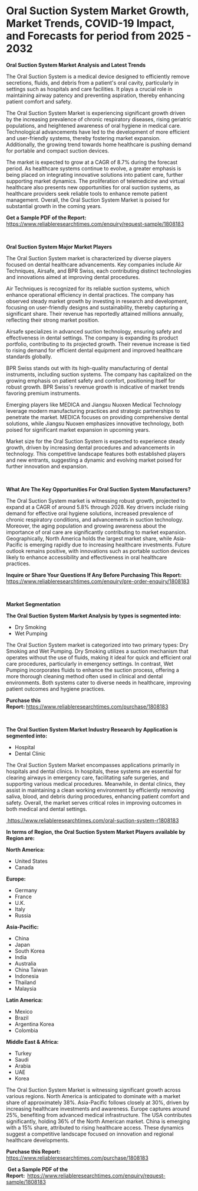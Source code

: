 <p><h1>Oral Suction System Market Growth, Market Trends, COVID-19 Impact, and Forecasts for period from 2025 - 2032</h1></p><p><strong>Oral Suction System Market Analysis and Latest Trends</strong></p>
<p><p>The Oral Suction System is a medical device designed to efficiently remove secretions, fluids, and debris from a patient's oral cavity, particularly in settings such as hospitals and care facilities. It plays a crucial role in maintaining airway patency and preventing aspiration, thereby enhancing patient comfort and safety.</p><p>The Oral Suction System Market is experiencing significant growth driven by the increasing prevalence of chronic respiratory diseases, rising geriatric populations, and heightened awareness of oral hygiene in medical care. Technological advancements have led to the development of more efficient and user-friendly systems, thereby fostering market expansion. Additionally, the growing trend towards home healthcare is pushing demand for portable and compact suction devices.</p><p>The market is expected to grow at a CAGR of 8.7% during the forecast period. As healthcare systems continue to evolve, a greater emphasis is being placed on integrating innovative solutions into patient care, further supporting market dynamics. The proliferation of telemedicine and virtual healthcare also presents new opportunities for oral suction systems, as healthcare providers seek reliable tools to enhance remote patient management. Overall, the Oral Suction System Market is poised for substantial growth in the coming years.</p></p>
<p><strong>Get a Sample PDF of the Report:&nbsp;</strong> <a href="https://www.reliableresearchtimes.com/enquiry/request-sample/1808183?utm_campaign=2774&utm_medium=2&utm_source=Github&utm_content=ia&utm_term=13042025&utm_id=oral-suction-system">https://www.reliableresearchtimes.com/enquiry/request-sample/1808183</a></p>
<p>&nbsp;</p>
<p><strong>Oral Suction System Major Market Players</strong></p>
<p><p>The Oral Suction System market is characterized by diverse players focused on dental healthcare advancements. Key companies include Air Techniques, Airsafe, and BPR Swiss, each contributing distinct technologies and innovations aimed at improving dental procedures.</p><p>Air Techniques is recognized for its reliable suction systems, which enhance operational efficiency in dental practices. The company has observed steady market growth by investing in research and development, focusing on user-friendly designs and sustainability, thereby capturing a significant share. Their revenue has reportedly attained millions annually, reflecting their strong market position.</p><p>Airsafe specializes in advanced suction technology, ensuring safety and effectiveness in dental settings. The company is expanding its product portfolio, contributing to its projected growth. Their revenue increase is tied to rising demand for efficient dental equipment and improved healthcare standards globally.</p><p>BPR Swiss stands out with its high-quality manufacturing of dental instruments, including suction systems. The company has capitalized on the growing emphasis on patient safety and comfort, positioning itself for robust growth. BPR Swiss's revenue growth is indicative of market trends favoring premium instruments.</p><p>Emerging players like MEDICA and Jiangsu Nuoxen Medical Technology leverage modern manufacturing practices and strategic partnerships to penetrate the market. MEDICA focuses on providing comprehensive dental solutions, while Jiangsu Nuoxen emphasizes innovative technology, both poised for significant market expansion in upcoming years.</p><p>Market size for the Oral Suction System is expected to experience steady growth, driven by increasing dental procedures and advancements in technology. This competitive landscape features both established players and new entrants, suggesting a dynamic and evolving market poised for further innovation and expansion.</p></p>
<p>&nbsp;</p>
<p><strong>What Are The Key Opportunities For Oral Suction System Manufacturers?</strong></p>
<p><p>The Oral Suction System market is witnessing robust growth, projected to expand at a CAGR of around 5.8% through 2028. Key drivers include rising demand for effective oral hygiene solutions, increased prevalence of chronic respiratory conditions, and advancements in suction technology. Moreover, the aging population and growing awareness about the importance of oral care are significantly contributing to market expansion. Geographically, North America holds the largest market share, while Asia-Pacific is emerging rapidly due to increasing healthcare investments. Future outlook remains positive, with innovations such as portable suction devices likely to enhance accessibility and effectiveness in oral healthcare practices.</p></p>
<p><strong>Inquire or Share Your Questions If Any Before Purchasing This Report:</strong> <a href="https://www.reliableresearchtimes.com/enquiry/pre-order-enquiry/1808183?utm_campaign=2774&utm_medium=2&utm_source=Github&utm_content=ia&utm_term=13042025&utm_id=oral-suction-system">https://www.reliableresearchtimes.com/enquiry/pre-order-enquiry/1808183</a></p>
<p>&nbsp;</p>
<p><strong>Market Segmentation</strong></p>
<p><strong>The Oral Suction System Market Analysis by types is segmented into:</strong></p>
<p><ul><li>Dry Smoking</li><li>Wet Pumping</li></ul></p>
<p><p>The Oral Suction System market is categorized into two primary types: Dry Smoking and Wet Pumping. Dry Smoking utilizes a suction mechanism that operates without the use of fluids, making it ideal for quick and efficient oral care procedures, particularly in emergency settings. In contrast, Wet Pumping incorporates fluids to enhance the suction process, offering a more thorough cleaning method often used in clinical and dental environments. Both systems cater to diverse needs in healthcare, improving patient outcomes and hygiene practices.</p></p>
<p><strong>Purchase this Report:&nbsp;</strong><a href="https://www.reliableresearchtimes.com/purchase/1808183?utm_campaign=2774&utm_medium=2&utm_source=Github&utm_content=ia&utm_term=13042025&utm_id=oral-suction-system">https://www.reliableresearchtimes.com/purchase/1808183</a></p>
<p>&nbsp;</p>
<p><strong>The Oral Suction System Market Industry Research by Application is segmented into:</strong></p>
<p><ul><li>Hospital</li><li>Dental Clinic</li></ul></p>
<p><p>The Oral Suction System Market encompasses applications primarily in hospitals and dental clinics. In hospitals, these systems are essential for clearing airways in emergency care, facilitating safe surgeries, and supporting various medical procedures. Meanwhile, in dental clinics, they assist in maintaining a clean working environment by efficiently removing saliva, blood, and debris during procedures, enhancing patient comfort and safety. Overall, the market serves critical roles in improving outcomes in both medical and dental settings.</p></p>
<p><a href="https://www.reliableresearchtimes.com/oral-suction-system-r1808183?utm_campaign=2774&utm_medium=2&utm_source=Github&utm_content=ia&utm_term=13042025&utm_id=oral-suction-system">&nbsp;https://www.reliableresearchtimes.com/oral-suction-system-r1808183</a></p>
<p><strong>In terms of Region, the Oral Suction System Market Players available by Region are:</strong></p>
<p>
    <p> <strong> North America: </strong>
        <ul>
            <li>United States</li>
            <li>Canada</li>
        </ul>
        </p> 
    <p> <strong> Europe: </strong>
        <ul>
            <li>Germany</li>
            <li>France</li>
            <li>U.K.</li>
            <li>Italy</li>
            <li>Russia</li>
        </ul>
        </p> 
    <p> <strong> Asia-Pacific: </strong>
        <ul>
            <li>China</li>
            <li>Japan</li>
            <li>South Korea</li>
            <li>India</li>
            <li>Australia</li>
            <li>China Taiwan</li>
            <li>Indonesia</li>
            <li>Thailand</li>
            <li>Malaysia</li>
        </ul>
        </p> 
    <p> <strong> Latin America: </strong>
        <ul>
            <li>Mexico</li>
            <li>Brazil</li>
            <li>Argentina Korea</li>
            <li>Colombia</li>
        </ul>
        </p> 
    <p> <strong> Middle East & Africa: </strong>
        <ul>
            <li>Turkey</li>
            <li>Saudi</li>
            <li>Arabia</li>
            <li>UAE</li>
            <li>Korea</li>
        </ul>
    </p>
    </p>
<p><p>The Oral Suction System Market is witnessing significant growth across various regions. North America is anticipated to dominate with a market share of approximately 38%. Asia-Pacific follows closely at 30%, driven by increasing healthcare investments and awareness. Europe captures around 25%, benefiting from advanced medical infrastructure. The USA contributes significantly, holding 36% of the North American market. China is emerging with a 15% share, attributed to rising healthcare access. These dynamics suggest a competitive landscape focused on innovation and regional healthcare developments.</p></p>
<p><strong>Purchase this Report: </strong><a href="https://www.reliableresearchtimes.com/purchase/1808183?utm_campaign=2774&utm_medium=2&utm_source=Github&utm_content=ia&utm_term=13042025&utm_id=oral-suction-system">https://www.reliableresearchtimes.com/purchase/1808183</a></p>
<p>&nbsp;<strong>Get a Sample PDF of the Report:&nbsp;&nbsp;</strong><a href="https://www.reliableresearchtimes.com/enquiry/request-sample/1808183?utm_campaign=2774&utm_medium=2&utm_source=Github&utm_content=ia&utm_term=13042025&utm_id=oral-suction-system">https://www.reliableresearchtimes.com/enquiry/request-sample/1808183</a></p>
<p><strong></strong></p>
<p><p></p><p></p><p></p></p>